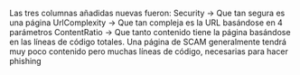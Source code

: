 Las tres columnas añadidas nuevas fueron:
Security -> Que tan segura es una página
UrlComplexity -> Que tan compleja es la URL basándose en 4 parámetros 
ContentRatio -> Que tanto contenido tiene la página basándose en las líneas de código totales. Una página de SCAM generalmente tendrá muy poco contenido pero muchas líneas de código, necesarias para hacer phishing
